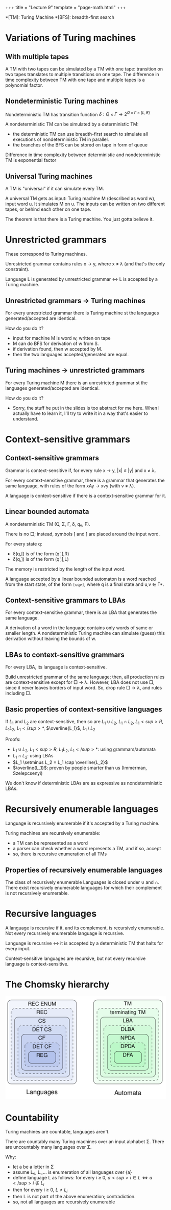 +++
title = "Lecture 9"
template = "page-math.html"
+++

*[TM]: Turing Machine
*[BFS]: breadth-first search

# Variations of Turing machines
## With multiple tapes
A TM with two tapes can be simulated by a TM with one tape: transition on two tapes translates to multiple transitions on one tape.
The difference in time complexity between TM with one tape and multiple tapes is a polynomial factor.

## Nondeterministic Turing machines
Nondeterministic TM has transition function $\delta : Q \times \Gamma \rightarrow 2^{Q \times \Gamma \times \lbrace L, R \rbrace}$

A nondeterministic TM can be simulated by a deterministic TM:
- the deterministic TM can use breadth-first search to simulate all executions of nondeterministic TM in parallel.
- the branches of the BFS can be stored on tape in form of queue

Difference in time complexity between deterministic and nondeterministic TM is exponential factor

## Universal Turing machines
A TM is "universal" if it can simulate every TM.

A universal TM gets as input: Turing machine M (described as word w), input word u.
It simulates M on u.
The inputs can be written on two different tapes, or behind each other on one tape.

The theorem is that there is a Turing machine. You just gotta believe it.

# Unrestricted grammars
These correspond to Turing machines.

Unrestricted grammar contains rules x → y, where x ≠ λ (and that's the only constraint).

Language L is generated by unrestricted grammar ↔ L is accepted by a Turing machine.

## Unrestricted grammars → Turing machines
For every unrestricted grammar there is Turing machine st the languages generated/accepted are identical.

How do you do it?
- input for machine M is word w, written on tape
- M can do BFS for derivation of w from S.
- if derivation found, then w accepted by M.
- then the two languages accepted/generated are equal.

## Turing machines → unrestricted grammars
For every Turing machine M there is an unrestricted grammar st the languages generated/accepted are identical.

How do you do it?
- Sorry, the stuff he put in the slides is too abstract for me here. When I actually have to learn it, I'll try to write it in a way that's easier to understand.

# Context-sensitive grammars
## Context-sensitive grammars
Grammar is context-sensitive if, for every rule x → y, |x| ≤ |y| and x ≠ λ.

For every context-sensitive grammar, there is a grammar that generates the same language, with rules of the form xAy → xvy (with v ≠ λ).

A language is context-sensitive if there is a context-sensitive grammar for it.

## Linear bounded automata
A nondeterministic TM (Q, Σ, Γ, δ, q₀, F).

There is no □; instead, symbols [ and ] are placed around the input word.

For every state q:
- δ(q,[) is of the form (q',[,R)
- δ(q,]) is of the form (q',],L)

The memory is restricted by the length of the input word.

A language accepted by a linear bounded automaton is a word reached from the start state, of the form `[uqv]`, where q is a final state and u,v ∈ Γ\*.

## Context-sensitive grammars to LBAs
For every context-sensitive grammar, there is an LBA that generates the same language.

A derivation of a word in the language contains only words of same or smaller length.
A nondeterministic Turing machine can simulate (guess) this derivation without leaving the bounds of w.

## LBAs to context-sensitive grammars
For every LBA, its language is context-sensitive.

Build unrestricted grammar of the same language; then, all production rules are context-sensitive except for □ → λ.
However, LBA does not use □, since it never leaves borders of input word.
So, drop rule □ → λ, and rules including □.

## Basic properties of context-sensitive languages
If $L_1$ and $L_2$ are context-sensitive, then so are $L_1 \cup L_2$, $L_1 \cap L_2$, $L_{1}<sup>{R}$, $L_{1}L_{2}$, $L_{1}</sup>{*}$, $\overline{L_1}$, $L_{1} \setminus L_2$

Proofs:
- $L_1 \cup L_2$, $L_{1}<sup>{R}$, $L_1 L_2$, $L_{1}</sup>{*}$: using grammars/automata
- $L_1 \cap L_2$: using LBAs
- $L_1 \setminus L_2 = L_1 \cap \overline{L_2}$
- $\overline{L_1}$: proven by people smarter than us (Immerman, Szelepcsenyi)

We don't know if deterministic LBAs are as expressive as nondeterministic LBAs.

# Recursively enumerable languages
Language is recursively enumerable if it's accepted by a Turing machine.

Turing machines are recursively enumerable:
- a TM can be represented as a word
- a parser can check whether a word represents a TM, and if so, accept
- so, there is recursive enumeration of all TMs

## Properties of recursively enumerable languages
The class of recursively enumerable Languages is closed under ∪ and ∩.
There exist recursively enumerable languages for which their complement is not recursively enumerable.

# Recursive languages
A language is recursive if it, and its complement, is recursively enumerable.
Not every recursively enumerable language is recursive.

Language is recursive ↔ it is accepted by a deterministic TM that halts for every input.

Context-sensitive languages are recursive, but not every recursive language is context-sensitive.

# The Chomsky hierarchy

![164376dff69f7c23d2933a9d4042b8c9.png](b6bfee1559554792afe8148c52bd516f.png)

# Countability
Turing machines are countable, languages aren't.

There are countably many Turing machines over an input alphabet Σ.
There are uncountably many languages over Σ.

Why:
- let a be a letter in Σ
- assume L₀, L₁,... is enumeration of all languages over {a}
- define language L as follows: for every i ≥ 0, $a<sup>{i} \in L \Leftrightarrow a</sup>{i} \notin L_i$
- then for every i ≥ 0, $L \neq L_i$
- then L is not part of the above enumeration; contradiction.
- so, not all languages are recursively enumerable
